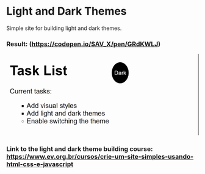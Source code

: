 # Light and Dark Themes
Simple site for building light and dark themes.

### Result: (https://codepen.io/SAV_X/pen/GRdKWLJ)

<img src="https://github.com/viniciusalves23/Light-and-Dark-Themes/blob/main/Light-and-Dark-Themes.gif?raw=true">

### Link to the light and dark theme building course: https://www.ev.org.br/cursos/crie-um-site-simples-usando-html-css-e-javascript
